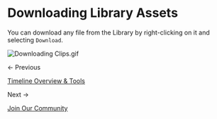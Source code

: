# Downloading Library Assets

You can download any file from the Library by right-clicking on it and selecting `Download`.

![Downloading Clips.gif](Downloading%20Library%20Assets%2081f5a54c13e0401da125ef8e769f3ca6/Downloading_Clips.gif)

← Previous

[Timeline Overview & Tools](Timeline%20Overview%20&%20Tools%202f35c8c8284140f492b357075003e3ba.md)

Next →

[Join Our Community](Join%20Our%20Community%20aabd4830381b45c09f6471c2ac3ef4e3.md)